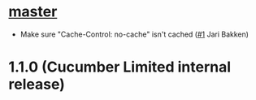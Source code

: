# [master](https://github.com/cucumber-ltd/eu/compare/v1.1.0...master)

* Make sure "Cache-Control: no-cache" isn't cached ([#1](https://github.com/cucumber-ltd/eu/pull/1) Jari Bakken)

# 1.1.0 (Cucumber Limited internal release)
